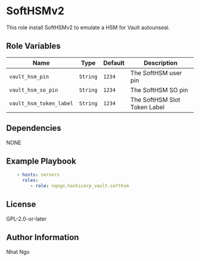 SoftHSMv2
=========

This role install SoftHSMv2 to emulate a HSM for Vault autounseal.

Role Variables
--------------
| Name | Type | Default | Description |
|---|---|---|---|
| `vault_hsm_pin` | `String` | `1234` | The SoftHSM user pin |
| `vault_hsm_so_pin` | `String` | `1234` | The SoftHSM SO pin |
| `vault_hsm_token_label` | `String` | `1234` | The SoftHSM Slot Token Label |

Dependencies
------------

NONE

Example Playbook
----------------

```yaml
    - hosts: servers
      roles:
         - role: nqngo.hashicorp_vault.softhsm
```

License
-------

GPL-2.0-or-later

Author Information
------------------

Nhat Ngo
